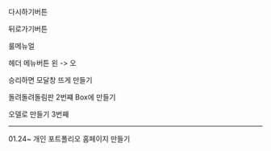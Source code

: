 다시하기버튼

뒤로가기버튼

룰메뉴얼

헤더 메뉴버튼 왼 -> 오

승리하면 모달창 뜨게 만들기

돌려돌려돌림판 2번쨰 Box에 만들기

오델로 만들기 3번째

---

01.24~ 개인 포트폴리오 홈페이지 만들기
